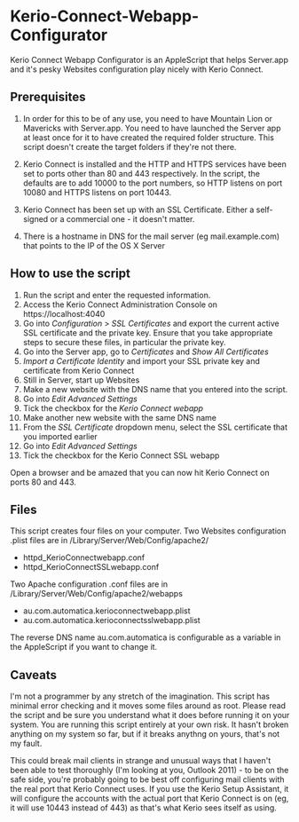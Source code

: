 Kerio-Connect-Webapp-Configurator
=================================

Kerio Connect Webapp Configurator is an AppleScript that helps Server.app and it's pesky Websites configuration play nicely with Kerio Connect.

Prerequisites
-------------
1. In order for this to be of any use, you need to have Mountain Lion or Mavericks with Server.app.
   You need to have launched the Server app at least once for it to have created the required folder structure. This script doesn't create the target folders if they're not there.

2. Kerio Connect is installed and the HTTP and HTTPS services have been set to ports other than 80 and 443 respectively.
   In the script, the defaults are to add 10000 to the port numbers, so HTTP listens on port 10080 and HTTPS listens on port 10443.
3. Kerio Connect has been set up with an SSL Certificate. Either a self-signed or a commercial one - it doesn't matter.
4. There is a hostname in DNS for the mail server (eg mail.example.com) that points to the IP of the OS X Server

How to use the script
---------------------
1. Run the script and enter the requested information.
2. Access the Kerio Connect Administration Console on https://localhost:4040
3. Go into *Configuration* > *SSL Certificates* and export the current active SSL certificate and the private key.
   Ensure that you take appropriate steps to secure these files, in particular the private key.
4. Go into the Server app, go to *Certificates* and *Show All Certificates*
5. *Import a Certificate Identity* and import your SSL private key and certificate from Kerio Connect
6. Still in Server, start up Websites
7. Make a new website with the DNS name that you entered into the script.
8. Go into *Edit Advanced Settings*
9. Tick the checkbox for the *Kerio Connect webapp*
10. Make another new website with the same DNS name
11. From the *SSL Certificate* dropdown menu, select the SSL certificate that you imported earlier
11. Go into *Edit Advanced Settings*
12. Tick the checkbox for the Kerio Connect SSL webapp

Open a browser and be amazed that you can now hit Kerio Connect on ports 80 and 443.

Files
-----
This script creates four files on your computer.
Two Websites configuration .plist files are in /Library/Server/Web/Config/apache2/
- httpd_KerioConnectwebapp.conf
- httpd_KerioConnectSSLwebapp.conf

Two Apache configuration .conf files are in /Library/Server/Web/Config/apache2/webapps
- au.com.automatica.kerioconnectwebapp.plist
- au.com.automatica.kerioconnectsslwebapp.plist

The reverse DNS name au.com.automatica is configurable as a variable in the AppleScript if you want to change it.

Caveats
-------
I'm not a programmer by any stretch of the imagination. This script has minimal error checking and it moves some files around as root. Please read the script and be sure you understand what it does before running it on your system. You are running this script entirely at your own risk. It hasn't broken anything on my system so far, but if it breaks anythng on yours, that's not my fault.

This could break mail clients in strange and unusual ways that I haven't been able to test thoroughly (I'm looking at you, Outlook 2011) - to be on the safe side, you're probably going to be best off configuring mail clients with the real port that Kerio Connect uses. If you use the Kerio Setup Assistant, it will configure the accounts with the actual port that Kerio Connect is on (eg, it will use 10443 instead of 443) as that's what Kerio sees itself as using.